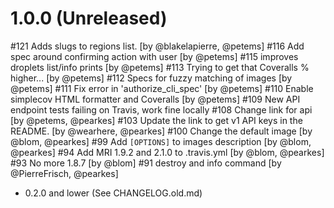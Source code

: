 # 1.0.0 (Unreleased)

#121 Adds slugs to regions list. [by @blakelapierre, @petems]
#116 Add spec around confirming action with user [by @petems]
#115 improves droplets list/info prints [by @petems]
#113 Trying to get that Coveralls % higher... [by @petems]
#112 Specs for fuzzy matching of images [by @petems]
#111 Fix error in 'authorize_cli_spec' [by @petems]
#110 Enable simplecov HTML formatter and Coveralls [by @petems]
#109 New API endpoint tests failing on Travis, work fine locally
#108 Change link for api [by @petems, @pearkes]
#103 Update the link to get v1 API keys in the README. [by @wearhere, @pearkes]
#100 Change the default image [by @blom, @pearkes]
#99 Add `[OPTIONS]` to images description [by @blom, @pearkes]
#94 Add MRI 1.9.2 and 2.1.0 to .travis.yml [by @blom, @pearkes]
#93 No more 1.8.7 [by @blom]
#91 destroy and info command [by @PierreFrisch, @pearkes]

- 0.2.0 and lower (See CHANGELOG.old.md)